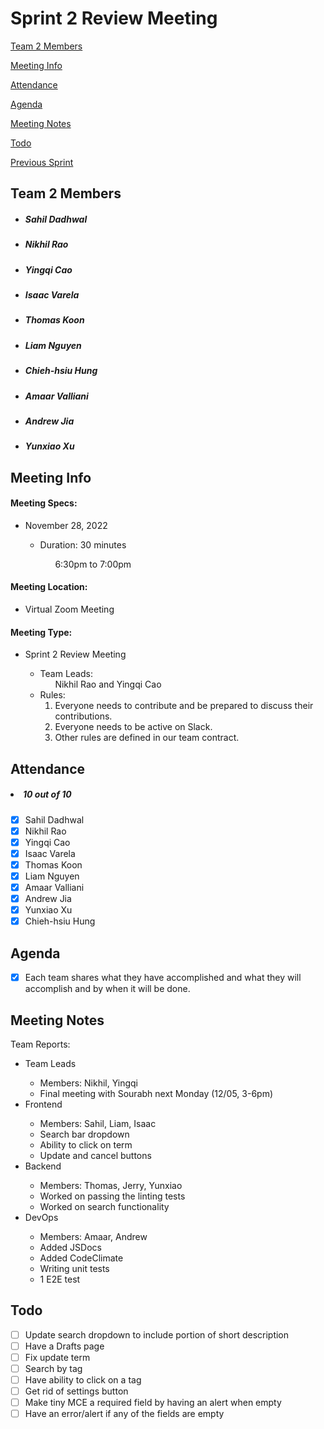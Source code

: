 # Sprint 2 Review Meeting

[Team 2 Members](#team-2-members)

[Meeting Info](#meeting-info)

[Attendance](#attendance)

[Agenda](#agenda)

[Meeting Notes](#meeting-notes)

[Todo](#todo)

[Previous Sprint](https://github.com/cse110-fa22-group2/team2-fa22-cse110/blob/main/admin/meetings/111122-sprint-1-review.md)

## **Team 2 Members**
<ul>

##### <li> *Sahil Dadhwal* </li>
##### <li> *Nikhil Rao* </li>
##### <li> *Yingqi Cao* </li>
##### <li> *Isaac Varela* </li>
##### <li> *Thomas Koon* </li>
##### <li> *Liam Nguyen* </li>
##### <li> *Chieh-hsiu Hung* </li>
##### <li> *Amaar Valliani* </li>
##### <li> *Andrew Jia* </li>
##### <li> *Yunxiao Xu* </li> 

</ul>

## **Meeting Info**
#### Meeting Specs: 
<ul>
  <li>November 28, 2022</li>
  <ul>
    <li>Duration: 30 minutes</li>
        <ol>6:30pm to 7:00pm<ol>
  </ul>
</ul>

#### Meeting Location: 
<ul>
  <li>Virtual Zoom Meeting </li>
</ul>

#### Meeting Type: 
<ul>
  <li>Sprint 2 Review Meeting</li>
    <ul>
      <li>
      Team Leads: 
        <ol>
            Nikhil Rao and Yingqi Cao
        </ol>
      </li>
      <li>
      Rules: 
        <ol>
            <li>
                Everyone needs to contribute and be prepared to discuss their contributions.
            </li>
            <li>
                Everyone needs to be active on Slack.
            </li>
            <li>
                Other rules are defined in our team contract.
            </li>
        </ol>
      </li>
    </ul>
</ul>	

## **Attendance**
##### <li> *10 out of 10* </li>
- [x] Sahil Dadhwal
- [x] Nikhil Rao
- [x] Yingqi Cao
- [x] Isaac Varela
- [x] Thomas Koon
- [x] Liam Nguyen
- [x] Amaar Valliani
- [x] Andrew Jia
- [x] Yunxiao Xu
- [x] Chieh-hsiu Hung 

## **Agenda**
- [x] Each team shares what they have accomplished and what they will accomplish and by when it will be done.

## **Meeting Notes**
Team Reports:
<ul>
    <li>Team Leads</li>
        <ul>
            <li>Members: Nikhil, Yingqi</li>
            <li>Final meeting with Sourabh next Monday (12/05, 3-6pm)</li> 
        </ul>
    <li>Frontend</li>
        <ul>
            <li>Members: Sahil, Liam, Isaac</li>
            <li>Search bar dropdown</li>
            <li>Ability to click on term</li>
            <li>Update and cancel buttons</li>
        </ul>
    <li>Backend</li>
        <ul>
            <li>Members: Thomas, Jerry, Yunxiao</li>
            <li>Worked on passing the linting tests</li>
            <li>Worked on search functionality</li>
        </ul>
    <li>DevOps</li>
        <ul>
            <li>Members: Amaar, Andrew</li>
            <li>Added JSDocs</li>
            <li>Added CodeClimate</li>
            <li>Writing unit tests</li>
            <li>1 E2E test</li>
        </ul>
</ul>


## **Todo**
- [ ] Update search dropdown to include portion of short description
- [ ] Have a Drafts page
- [ ] Fix update term
- [ ] Search by tag
- [ ] Have ability to click on a tag
- [ ] Get rid of settings button
- [ ] Make tiny MCE a required field by having an alert when empty
- [ ] Have an error/alert if any of the fields are empty
